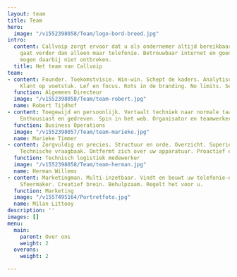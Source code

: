 ```yaml
---
layout: team
title: Team
hero:
  image: "/v1552398058/Team/logo-bord-breed.jpg"
intro:
  content: Callvoip zorgt ervoor dat u als ondernemer altijd bereikbaar bent, dat
    gaat verder dan alleen maar telefonie. Betrouwbaar internet en goede apparatuur
    mogen daarbij niet ontbreken.
  title: Het team van Callvoip
team:
- content: Founder. Toekomstvisie. Win-win. Schept de kaders. Analytisch brein. Partnership.
    Klant op voetstuk. Lef en focus. Rots in de branding. No limits. Serviceminded.
  function: Algemeen Directeur
  image: "/v1552398058/Team/team-robert.jpg"
  name: Robert Tijdhof
- content: Toegewijd en persoonlijk. Vertaalt techniek naar normale taal. Procesregisseur.
    Enthousiast en gedreven. Spin in het web. Organisator en teamwerker.
  function: Business Operations
  image: "/v1552398057/Team/team-marieke.jpg"
  name: Marieke Timmer
- content: Zorgvuldig en precies. Structuur en orde. Overzicht. Superieure productkennis.
    Technische vraagbaak. Ontfermt zich over uw apparatuur. Proactief en scherp.
  function: Technisch logistiek medewerker
  image: "/v1552398058/Team/team-herman.jpg"
  name: Herman Willems
- content: Marketingman. Multi-inzetbaar. Vindt en bouwt uw telefonie-oplossing. Verantwoordelijk.
    Sfeermaker. Creatief brein. Behulpzaam. Regelt het voor u.
  function: Marketing
  image: "/v1557495164/Portretfoto.jpg"
  name: Milan Littooy
description: ''
images: []
menu:
  main:
    parent: Over ons
    weight: 2
  overons:
    weight: 2

---
```

